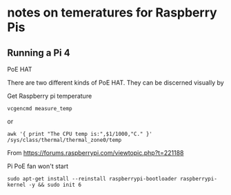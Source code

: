 # notes on temeratures for Raspberry Pis 


## Running a Pi 4 
PoE HAT

There are two different kinds of PoE HAT. They can be discerned visually by 



Get Raspberry pi temperature

```
vcgencmd measure_temp
```
or 

```
awk '{ print "The CPU temp is:",$1/1000,"C." }' /sys/class/thermal/thermal_zone0/temp
```

From <https://forums.raspberrypi.com/viewtopic.php?t=221188>


Pi PoE fan won't start

```
sudo apt-get install --reinstall raspberrypi-bootloader raspberrypi-kernel -y && sudo init 6
```

